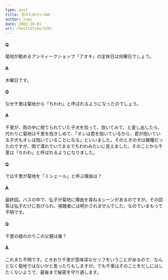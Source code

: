 ```yaml
---
type: post
title: 恋のためらいSAQ
author: sugi
date: 2002-10-01
url: /hesitation/526/
---
```

#### Q

菊地が勤めるアンティークショップ「アオキ」の定休日は何曜日でしょう。

#### A

木曜日です。

#### Q

なぜ千里は菊地から「ちわわ」と呼ばれるようになったのでしょう。

#### A

千里が、雨の中に捨てられていた子犬を拾って、抱いてみて、と差し出したら、代わりに菊地は千里を抱きしめて、「オレは君を抱いているから、君が抱いている子犬もオレは抱いていることになる」といいました。そのときの犬は雑種だったのですが、雨で濡れていてまるでちわわみたいに見えました。そのことから千里は「ちわわ」と呼ばれるようになりました。

#### Q

では千里が菊地を「ミシェール」と呼ぶ理由は？

#### A

最終回。バスの中で、弘子が菊地に理由を尋ねるシーンがあるのですが、その回答は弘子だけに告げられ、視聴者には明かされませんでした。なのでいまもって不明です。

#### Q

千里の娘ののりこの父親は誰？

#### A

これまた不明です。ときおり千里が意味深なセリフをいうことがあるので、なんとなく菊地ではないかと思ったりもしますが。でも千里はそのことをだしにはしたくないようで、最後まで秘密を守り通します。
